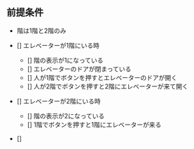 ## 前提条件
- 階は1階と2階のみ
　　
- [] エレベーターが1階にいる時
  - [] 階の表示が1になっている
  - [] エレベーターのドアが閉まっている
  - [] 人が1階でボタンを押すとエレベーターのドアが開く
  - [] 人が2階でボタンを押すと2階にエレベーターが来て開く


- [] エレベーターが2階にいる時
  - [] 階の表示が2になっている
  - [] 1階でボタンを押すと1階にエレベーターが来る
- []
